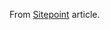 From [Sitepoint](https://www.sitepoint.com/create-a-chat-app-with-rails-5-actioncable-and-devise/) article.

